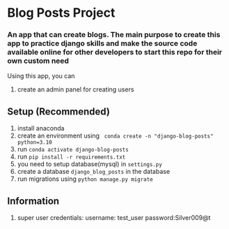 # Blog Posts Project
### An app that can create blogs. The main purpose to create this app to practice django skills and make the source code available online for other developers to start this repo for their own custom need
Using this app, you can
1. create an admin panel for creating users

## Setup (Recommended)
1. install anaconda
2. create an environment using
``` conda create -n "django-blog-posts" python=3.10```
3. run ```conda activate django-blog-posts```
4. run ```pip install -r requirements.txt```
5. you need to setup database(mysql) in ```settings.py```
6. create a database ```django_blog_posts``` in the database
7. run migrations using ```python manage.py migrate```


## Information
1. super user credentials: username: test_user  password:Silver009@t